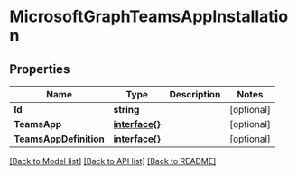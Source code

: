 # MicrosoftGraphTeamsAppInstallation

## Properties

Name | Type | Description | Notes
------------ | ------------- | ------------- | -------------
**Id** | **string** |  | [optional] 
**TeamsApp** | [**interface{}**](.md) |  | [optional] 
**TeamsAppDefinition** | [**interface{}**](.md) |  | [optional] 

[[Back to Model list]](../README.md#documentation-for-models) [[Back to API list]](../README.md#documentation-for-api-endpoints) [[Back to README]](../README.md)



